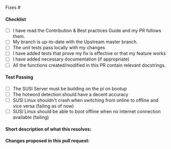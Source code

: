 Fixes #

#### Checklist

- [ ] I have read the Contribution & Best practices Guide and my PR follows them.
- [ ] My branch is up-to-date with the Upstream master branch.
- [ ] The unit tests pass locally with my changes
- [ ] I have added tests that prove my fix is effective or that my feature works
- [ ] I have added necessary documentation (if appropriate)
- [ ] All the functions created/modified in this PR contain relevant docstrings.

#### Test Passing

- [ ] The SUSI Server must be building on the pi on bootup
- [ ] The hotword detection should have a decent accuracy
- [ ] SUSI Linux shouldn't crash when switching from online to offline and vice versa (failing as of now)
- [ ] SUSI Linux should be able to boot offline when no internet connection available (failing)

#### Short description of what this resolves:

#### Changes proposed in this pull request:
